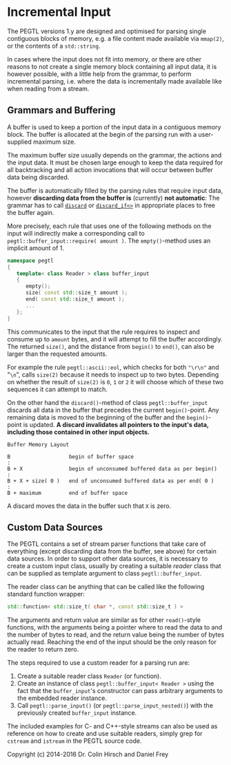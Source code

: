 # Incremental Input

The PEGTL versions 1.y are designed and optimised for parsing single contiguous blocks of memory, e.g. a file content made available via `mmap(2)`, or the contents of a `std::string`.

In cases where the input does not fit into memory, or there are other reasons to not create a single memory block containing all input data, it is however possible, with a little help from the grammar, to perform incremental parsing, i.e. where the data is incrementally made available like when reading from a stream.

## Grammars and Buffering

A buffer is used to keep a portion of the input data in a contiguous memory block.
The buffer is allocated at the begin of the parsing run with a user-supplied maximum size.

The maximum buffer size usually depends on the grammar, the actions and the input data.
It must be chosen large enough to keep the data required for all backtracking and all action invocations that will occur between buffer data being discarded.

The buffer is automatically filled by the parsing rules that require input data, however **discarding data from the buffer is** (currently) **not automatic**:
The grammar has to call [`discard`](Rule-Reference#discard) or [`discard_if<>`](Rule-Reference#discard_if-r-) in appropriate places to free the buffer again.

More precisely, each rule that uses one of the following methods on the input will indirectly make a corresponding call to `pegtl::buffer_input::require( amount )`. The `empty()`-method uses an implicit amount of 1.

```c++
namespace pegtl
{
   template< class Reader > class buffer_input
   {
      empty();
      size( const std::size_t amount );
      end( const std::size_t amount );
      ...
   };
}
```

This communicates to the input that the rule requires to inspect and consume up to `amount` bytes, and it will attempt to fill the buffer accordingly.
The returned `size()`, and the distance from `begin()` to `end()`, can also be larger than the requested amounts.

For example the rule `pegtl::ascii::eol`, which checks for both `"\r\n"` and "`\n`", calls `size(2)` because it needs to inspect up to two bytes.
Depending on whether the result of `size(2)` is `0`, `1` or `2` it will choose which of these two sequences it can attempt to match.

On the other hand the `discard()`-method of class `pegtl::buffer_input` discards all data in the buffer that precedes the current `begin()`-point.
Any remaining data is moved to the beginning of the buffer and the `begin()`-point is updated.
**A discard invalidates all pointers to the input's data, including those contained in other input objects.**

```
Buffer Memory Layout

B                   begin of buffer space
:
B + X               begin of unconsumed buffered data as per begin()
:
B + X + size( 0 )   end of unconsumed buffered data as per end( 0 )
:
B + maximum         end of buffer space
```

A discard moves the data in the buffer such that `X` is zero.

## Custom Data Sources

The PEGTL contains a set of stream parser functions that take care of everything (except discarding data from the buffer, see above) for certain data sources.
In order to support other data sources, it is necessary to create a custom input class, usually by creating a suitable *reader* class that can be supplied as template argument to class `pegtl::buffer_input`.

The reader class can be anything that can be called like the following standard function wrapper:

```c++
std::function< std::size_t( char *, const std::size_t ) >
```

The arguments and return value are similar as for other `read()`-style functions, with the arguments being a pointer where to read the data to and the number of bytes to read, and the return value being the number of bytes actually read. Reaching the end of the input should be the only reason for the reader to return zero.

The steps required to use a custom reader for a parsing run are:

1. Create a suitable reader class `Reader` (or function).
2. Create an instance of class `pegtl::buffer_input< Reader >` using the fact that the `buffer_input`'s constructor can pass arbitrary arguments to the embedded reader instance.
3. Call `pegtl::parse_input()` (or `pegtl::parse_input_nested()`) with the previously created `buffer_input` instance.

The included examples for C- and C++-style streams can also be used as reference on how to create and use suitable readers, simply grep for `cstream` and `istream` in the PEGTL source code.

Copyright (c) 2014-2016 Dr. Colin Hirsch and Daniel Frey
